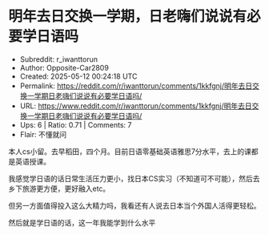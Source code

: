 # 明年去日交换一学期，日老嗨们说说有必要学日语吗

- Subreddit: r_iwanttorun
- Author: Opposite-Car2809
- Created: 2025-05-12 00:24:18 UTC
- Permalink: https://reddit.com/r/iwanttorun/comments/1kkfgnj/明年去日交换一学期日老嗨们说说有必要学日语吗/
- URL: https://www.reddit.com/r/iwanttorun/comments/1kkfgnj/明年去日交换一学期日老嗨们说说有必要学日语吗/
- Ups: 6 | Ratio: 0.71 | Comments: 7
- Flair: 不懂就问


本人cs小留。去早稻田，四个月。目前日语零基础英语雅思7分水平，去上的课都是英语授课。

我感觉学日语的话日常生活压力更小，找日本CS实习（不知道可不可能），然后去乡下旅游更方便，更好融入etc。

但另一方面值得投入这么大精力吗，我看还有人说去日本当个外国人活得更轻松。

然后就是学日语的话，这一年我能学到什么水平

